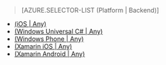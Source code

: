 > [AZURE.SELECTOR-LIST (Platform | Backend)]
- [(iOS | Any)](/en-us/documentation/articles/mobile-services-ios-get-started-offline-data/)
- [(Windows Universal C# | Any)](/en-us/documentation/articles/mobile-services-windows-store-dotnet-get-started-offline-data/)
- [(Windows Phone | Any)](/en-us/documentation/articles/mobile-services-windows-phone-get-started-offline-data/)
- [(Xamarin iOS | Any)](/en-us/documentation/articles/mobile-services-xamarin-ios-get-started-offline-data/)
- [(Xamarin Android | Any)](/en-us/documentation/articles/mobile-services-xamarin-android-get-started-offline-data/)
<!--HONumber=27-->
